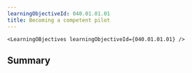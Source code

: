 ```yaml
---
learningObjectiveId: 040.01.01.01
title: Becoming a competent pilot
---
```


```tsx eval
<LearningOBjectives learningObjectiveId={040.01.01.01} />
```

## Summary
